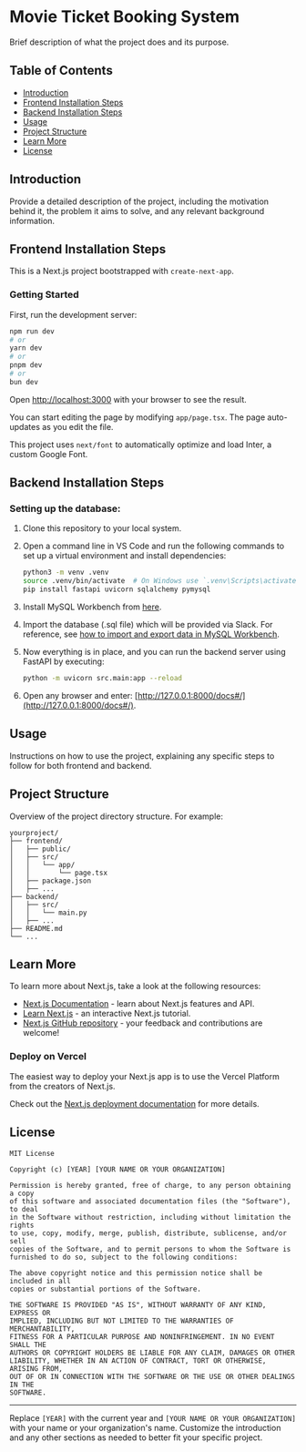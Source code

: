 
# Movie Ticket Booking System

Brief description of what the project does and its purpose.

## Table of Contents
- [Introduction](#introduction)
- [Frontend Installation Steps](#frontend-installation-steps)
- [Backend Installation Steps](#backend-installation-steps)
- [Usage](#usage)
- [Project Structure](#project-structure)
- [Learn More](#learn-more)
- [License](#license)

## Introduction
Provide a detailed description of the project, including the motivation behind it, the problem it aims to solve, and any relevant background information.

## Frontend Installation Steps
This is a Next.js project bootstrapped with `create-next-app`.

### Getting Started
First, run the development server:

```bash
npm run dev
# or
yarn dev
# or
pnpm dev
# or
bun dev
```

Open [http://localhost:3000](http://localhost:3000) with your browser to see the result.

You can start editing the page by modifying `app/page.tsx`. The page auto-updates as you edit the file.

This project uses `next/font` to automatically optimize and load Inter, a custom Google Font.

## Backend Installation Steps

### Setting up the database:

1. Clone this repository to your local system.

2. Open a command line in VS Code and run the following commands to set up a virtual environment and install dependencies:

   ```bash
   python3 -m venv .venv
   source .venv/bin/activate  # On Windows use `.venv\Scripts\activate`
   pip install fastapi uvicorn sqlalchemy pymysql
   ```

3. Install MySQL Workbench from [here](https://dev.mysql.com/downloads/workbench/).

4. Import the database (.sql file) which will be provided via Slack. For reference, see [how to import and export data in MySQL Workbench](https://www.geeksforgeeks.org/how-to-import-and-export-data-to-database-in-mysql-workbench/).

5. Now everything is in place, and you can run the backend server using FastAPI by executing:

   ```bash
   python -m uvicorn src.main:app --reload
   ```

6. Open any browser and enter: [http://127.0.0.1:8000/docs#/](http://127.0.0.1:8000/docs#/).

## Usage
Instructions on how to use the project, explaining any specific steps to follow for both frontend and backend.

## Project Structure
Overview of the project directory structure. For example:

```
yourproject/
├── frontend/
│   ├── public/
│   ├── src/
│   │   └── app/
│   │       └── page.tsx
│   ├── package.json
│   ├── ...
├── backend/
│   ├── src/
│   │   └── main.py
│   ├── ...
├── README.md
└── ...
```

## Learn More
To learn more about Next.js, take a look at the following resources:

- [Next.js Documentation](https://nextjs.org/docs) - learn about Next.js features and API.
- [Learn Next.js](https://nextjs.org/learn) - an interactive Next.js tutorial.
- [Next.js GitHub repository](https://github.com/vercel/next.js) - your feedback and contributions are welcome!

### Deploy on Vercel
The easiest way to deploy your Next.js app is to use the Vercel Platform from the creators of Next.js.

Check out the [Next.js deployment documentation](https://nextjs.org/docs/deployment) for more details.

## License
```
MIT License

Copyright (c) [YEAR] [YOUR NAME OR YOUR ORGANIZATION]

Permission is hereby granted, free of charge, to any person obtaining a copy
of this software and associated documentation files (the "Software"), to deal
in the Software without restriction, including without limitation the rights
to use, copy, modify, merge, publish, distribute, sublicense, and/or sell
copies of the Software, and to permit persons to whom the Software is
furnished to do so, subject to the following conditions:

The above copyright notice and this permission notice shall be included in all
copies or substantial portions of the Software.

THE SOFTWARE IS PROVIDED "AS IS", WITHOUT WARRANTY OF ANY KIND, EXPRESS OR
IMPLIED, INCLUDING BUT NOT LIMITED TO THE WARRANTIES OF MERCHANTABILITY,
FITNESS FOR A PARTICULAR PURPOSE AND NONINFRINGEMENT. IN NO EVENT SHALL THE
AUTHORS OR COPYRIGHT HOLDERS BE LIABLE FOR ANY CLAIM, DAMAGES OR OTHER
LIABILITY, WHETHER IN AN ACTION OF CONTRACT, TORT OR OTHERWISE, ARISING FROM,
OUT OF OR IN CONNECTION WITH THE SOFTWARE OR THE USE OR OTHER DEALINGS IN THE
SOFTWARE.
```

---

Replace `[YEAR]` with the current year and `[YOUR NAME OR YOUR ORGANIZATION]` with your name or your organization's name. Customize the introduction and any other sections as needed to better fit your specific project.
